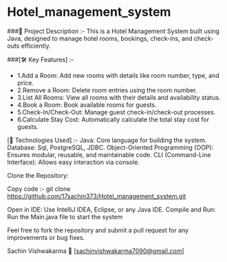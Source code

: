 # Hotel_management_system

###📄 Project Description :-
This is a Hotel Management System built using Java, designed to manage hotel rooms, bookings, check-ins, and check-outs efficiently.

###[🛠️ Key Features] :-
- 1.Add a Room: Add new rooms with details like room number, type, and price.
- 2.Remove a Room: Delete room entries using the room number.
- 3.List All Rooms: View all rooms with their details and availability status.
- 4.Book a Room: Book available rooms for guests.
- 5.Check-In/Check-Out: Manage guest check-in/check-out processes.
- 6.Calculate Stay Cost: Automatically calculate the total stay cost for guests.

[🚀 Technologies Used] :-
Java: Core language for building the system.
Database: Sql, PostgreSQL, JDBC.
Object-Oriented Programming (OOP): Ensures modular, reusable, and maintainable code.
CLI (Command-Line Interface): Allows easy interaction via console.

[⚙️ How to Run the Project]:-
Clone the Repository:

Copy code :- git clone https://github.com/17sachin373/Hotel_management_system.git

Open in IDE: Use IntelliJ IDEA, Eclipse, or any Java IDE.
Compile and Run: Run the Main.java file to start the system

[🧑‍💻 Contributing]:-
Feel free to fork the repository and submit a pull request for any improvements or bug fixes.

[📬 Contact]:-
Sachin Vishwakarma
📧 [sachinvishwakarma7090@gmail.com]
